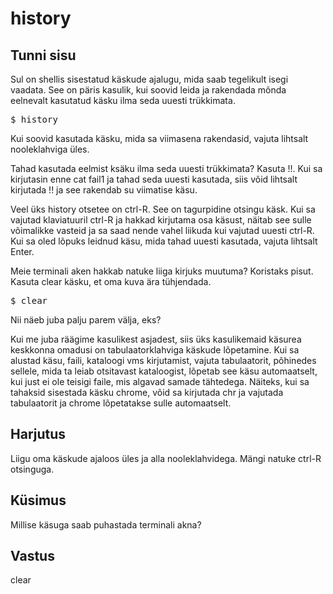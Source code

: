# history

## Tunni sisu

Sul on shellis sisestatud käskude ajalugu, mida saab tegelikult isegi vaadata. See on päris kasulik, kui soovid leida ja rakendada mõnda eelnevalt kasutatud käsku ilma seda uuesti trükkimata.

<pre>$ history</pre>

Kui soovid kasutada käsku, mida sa viimasena rakendasid, vajuta lihtsalt nooleklahviga üles.

Tahad kasutada eelmist ksäku ilma seda uuesti trükkimata? Kasuta !!. Kui sa kirjutasin enne cat fail1 ja tahad seda uuesti kasutada, siis võid lihtsalt kirjutada !! ja see rakendab su viimatise käsu.

Veel üks history otsetee on ctrl-R. See on tagurpidine otsingu käsk. Kui sa vajutad klaviatuuril ctrl-R ja hakkad kirjutama osa käsust, näitab see sulle võimalikke vasteid ja sa saad nende vahel liikuda kui vajutad uuesti ctrl-R. Kui sa oled lõpuks leidnud käsu, mida tahad uuesti kasutada, vajuta lihtsalt Enter.

Meie terminali aken hakkab natuke liiga kirjuks muutuma? Koristaks pisut. Kasuta clear käsku, et oma kuva ära tühjendada.

<pre>$ clear</pre>

Nii näeb juba palju parem välja, eks?

Kui me juba räägime kasulikest asjadest, siis üks kasulikemaid käsurea keskkonna omadusi on tabulaatorklahviga käskude lõpetamine. Kui sa alustad käsu, faili, kataloogi vms kirjutamist, vajuta tabulaatorit, põhinedes sellele, mida ta leiab otsitavast kataloogist, lõpetab see käsu automaatselt, kui just ei ole teisigi faile, mis algavad samade tähtedega. Näiteks, kui sa tahaksid sisestada käsku chrome, võid sa kirjutada chr ja vajutada tabulaatorit ja chrome lõpetatakse sulle automaatselt.

## Harjutus

Liigu oma käskude ajaloos üles ja alla nooleklahvidega. Mängi natuke ctrl-R otsinguga.

## Küsimus

Millise käsuga saab puhastada terminali akna?

## Vastus

clear
